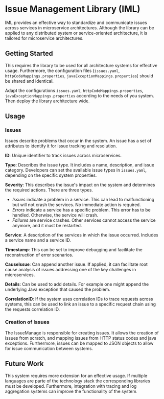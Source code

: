 # Issue Management Library (IML)

IML provides an effective way to standardize and communicate issues across services in microservice architectures. Although the library can be applied to any distributed system or service-oriented architecture, it is tailored for microservice architectures.

## Getting Started
This requires the library to be used for all architecture systems for effective usage. Furthermore, the configuration files (`issues.yaml`, `httpCodeMappings.properties`, `javaExceptionMappings.properties`) should be shared and identical.

Adapt the configurations `issues.yaml`, `httpCodeMappings.properties`, `javaExceptionMappings.properties` according to the needs of you system. Then deploy the library architecture wide.

## Usage
### Issues
Issues describe problems that occur in the system. An issue has a set of attributes to identify it for issue tracking and resolution.

**ID**: Unique identifier to track issues across microservices.

**Type**: Describes the issue type. It includes a name, description, and issue category. Developers can set the available issue types in `issues.yaml`, depending on the specific system properties.

**Severity**: This describes the issue's impact on the system and determines the required actions. There are three types.
- _Issues_ indicate a problem in a service. This can lead to malfunctioning but will not crash the services. No immediate action is required.
- _Errors_ indicate a service has a specific problem. This error has to be handled. Otherwise, the service will crash. 
- _Failures_ are service crashes. Other services cannot access the service anymore, and it must be restarted.

**Service**: A description of the services in which the issue occurred. Includes a service name and a service ID.

**Timestamp**: This can be set to improve debugging and facilitate the reconstruction of error scenarios.

**CauseIssue**: Can append another issue. If applied, it can facilitate root cause analysis of issues addressing one of the key challenges in microservices.

**Details**: Can be used to add details. For example one might append the underlying Java exception that caused the problem.

**CorrelationID**: If the system uses correlation IDs to trace requests across systems, this can be used to link an issue to a specific request chain using the requests correlation ID.

### Creation of Issues
The IssueManage is responsible for creating issues. It allows the creation of issues from scratch, and mapping issues from HTTP status codes and java exceptions.
Furthermore, issues can be mapped to JSON objects to allow for issue communication between systems. 

## Future Work
This system requires more extension for an effective usage. If multiple languages are parte of the technology stack the corresponding libraries must be developed. Furthermore, integration with tracing and log aggregation systems can improve the functionality of the system.